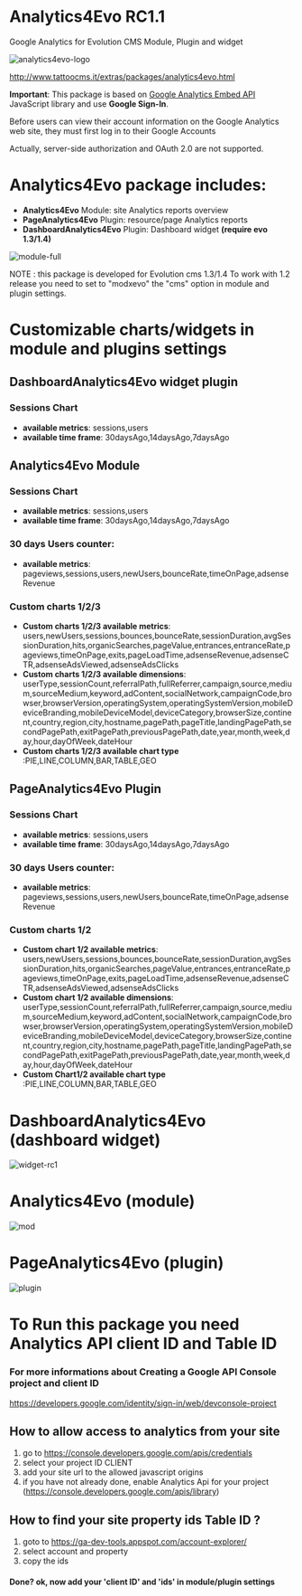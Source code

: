 # Analytics4Evo RC1.1
Google Analytics for Evolution CMS
Module, Plugin and widget

![analytics4evo-logo](https://user-images.githubusercontent.com/7342798/34605431-e8a8a910-f20b-11e7-8cdc-786160c5e7fe.png)

http://www.tattoocms.it/extras/packages/analytics4evo.html


**Important**: This package is based on [Google Analytics Embed API](https://ga-dev-tools.appspot.com/embed-api/) JavaScript library and use **Google Sign-In**. 

Before users can view their account information on the Google Analytics web site, they must first log in to their Google Accounts

Actually, server-side authorization and OAuth 2.0 are not supported.

# **Analytics4Evo** package includes:

* **Analytics4Evo** Module: site Analytics reports overview
* **PageAnalytics4Evo** Plugin: resource/page Analytics reports
* **DashboardAnalytics4Evo** Plugin: Dashboard widget **(require evo 1.3/1.4)**

![module-full](https://user-images.githubusercontent.com/7342798/34653635-1c6536ee-f3ef-11e7-8446-f60d38afcfee.png)

NOTE : this package is developed for Evolution cms 1.3/1.4
To work with 1.2 release you need to set to "modxevo" the "cms" option in module and plugin settings.

# Customizable charts/widgets in module and plugins settings

## DashboardAnalytics4Evo widget plugin
### Sessions Chart
* **available metrics**: sessions,users
* **available time frame**: 30daysAgo,14daysAgo,7daysAgo

## Analytics4Evo Module
### Sessions Chart
* **available metrics**: sessions,users
* **available time frame**: 30daysAgo,14daysAgo,7daysAgo
### 30 days Users counter: 
* **available metrics**: pageviews,sessions,users,newUsers,bounceRate,timeOnPage,adsenseRevenue
### Custom charts 1/2/3
* **Custom charts 1/2/3 available metrics**: users,newUsers,sessions,bounces,bounceRate,sessionDuration,avgSessionDuration,hits,organicSearches,pageValue,entrances,entranceRate,pageviews,timeOnPage,exits,pageLoadTime,adsenseRevenue,adsenseCTR,adsenseAdsViewed,adsenseAdsClicks
* **Custom charts 1/2/3 available dimensions**: userType,sessionCount,referralPath,fullReferrer,campaign,source,medium,sourceMedium,keyword,adContent,socialNetwork,campaignCode,browser,browserVersion,operatingSystem,operatingSystemVersion,mobileDeviceBranding,mobileDeviceModel,deviceCategory,browserSize,continent,country,region,city,hostname,pagePath,pageTitle,landingPagePath,secondPagePath,exitPagePath,previousPagePath,date,year,month,week,day,hour,dayOfWeek,dateHour
* **Custom charts 1/2/3 available chart type** :PIE,LINE,COLUMN,BAR,TABLE,GEO

## PageAnalytics4Evo Plugin
### Sessions Chart
* **available metrics**: sessions,users
* **available time frame**: 30daysAgo,14daysAgo,7daysAgo
### 30 days Users counter: 
* **available metrics**: pageviews,sessions,users,newUsers,bounceRate,timeOnPage,adsenseRevenue
### Custom charts 1/2
* **Custom chart 1/2 available metrics**: users,newUsers,sessions,bounces,bounceRate,sessionDuration,avgSessionDuration,hits,organicSearches,pageValue,entrances,entranceRate,pageviews,timeOnPage,exits,pageLoadTime,adsenseRevenue,adsenseCTR,adsenseAdsViewed,adsenseAdsClicks
* **Custom chart 1/2 available dimensions**: userType,sessionCount,referralPath,fullReferrer,campaign,source,medium,sourceMedium,keyword,adContent,socialNetwork,campaignCode,browser,browserVersion,operatingSystem,operatingSystemVersion,mobileDeviceBranding,mobileDeviceModel,deviceCategory,browserSize,continent,country,region,city,hostname,pagePath,pageTitle,landingPagePath,secondPagePath,exitPagePath,previousPagePath,date,year,month,week,day,hour,dayOfWeek,dateHour
* **Custom Chart1/2 available chart type** :PIE,LINE,COLUMN,BAR,TABLE,GEO


# DashboardAnalytics4Evo (dashboard widget)
![widget-rc1](https://user-images.githubusercontent.com/7342798/34653742-8f5d23a4-f3f0-11e7-9d7a-b85a5078cc4a.png)

# Analytics4Evo (module)
![mod](https://user-images.githubusercontent.com/7342798/34653642-2f822ef8-f3ef-11e7-9fd1-d01111565345.png)

# PageAnalytics4Evo (plugin)
![plugin](https://user-images.githubusercontent.com/7342798/34653651-4421d9d0-f3ef-11e7-882c-041ea99a7540.png)

# To Run this package you need Analytics API client ID and Table ID 
### For more informations about Creating a Google API Console project and client ID
https://developers.google.com/identity/sign-in/web/devconsole-project

## How to allow access to analytics from your site

1) go to https://console.developers.google.com/apis/credentials
2) select your project ID CLIENT
3) add your site url to the allowed javascript origins
4) if you have not already done, enable Analytics Api for your project (https://console.developers.google.com/apis/library)

## How to find your site property **ids** Table ID ?

1) goto to https://ga-dev-tools.appspot.com/account-explorer/
2) select account and property
3) copy the ids



#### Done? ok, now add your 'client ID' and 'ids' in module/plugin settings 


